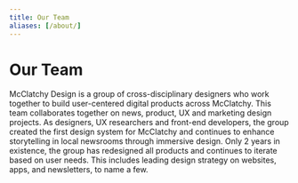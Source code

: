```yaml
---
title: Our Team
aliases: [/about/]
---
```


# Our Team

McClatchy Design is a group of cross-disciplinary designers who work together to build user-centered digital products across McClatchy. This team collaborates together on news, product, UX and marketing design projects. As designers, UX researchers and front-end developers, the group created the first design system for McClatchy and continues to enhance storytelling in local newsrooms through immersive design. Only 2 years in existence, the group has redesigned all products and continues to iterate based on user needs. This includes leading design strategy on websites, apps, and newsletters, to name a few.
